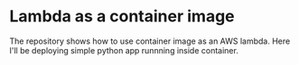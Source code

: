 # Lambda as a container image

The repository shows how to use container image as an AWS lambda. Here I'll be deploying simple python app runnning inside container.